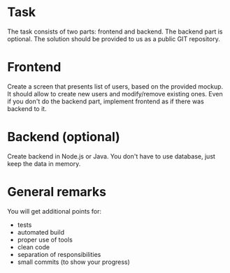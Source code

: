 # Task

The task consists of two parts: frontend and backend. The backend part is optional.
The solution should be provided to us as a public GIT repository.

# Frontend

Create a screen that presents list of users, based on the provided mockup. It should allow to create new users and modify/remove existing ones. Even if you don't do the backend part, implement frontend as if there was backend to it.

# Backend (optional)

Create backend in Node.js or Java. You don't have to use database, just keep the data in memory.

# General remarks

You will get additional points for:

- tests
- automated build
- proper use of tools
- clean code
- separation of responsibilities
- small commits (to show your progress)